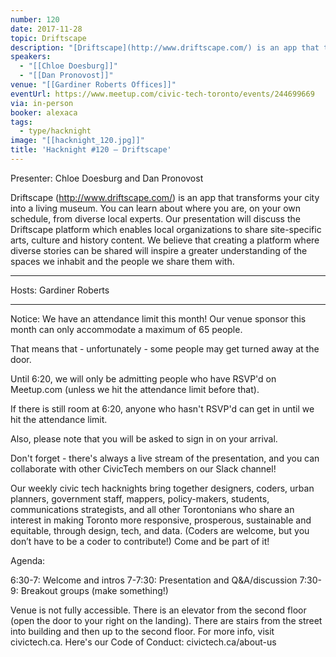 ```yaml
---
number: 120
date: 2017-11-28
topic: Driftscape
description: "[Driftscape](http://www.driftscape.com/) is an app that transforms your city into a living museum. You can learn about where you are, on your own schedule, from diverse local experts. Our presentation will discuss the Driftscape platform which enables local organizations to share site-specific arts, culture and history content. We believe that creating a platform where diverse stories can be shared will inspire a greater understanding of the spaces we inhabit and the people we share them with."
speakers:
  - "[[Chloe Doesburg]]"
  - "[[Dan Pronovost]]"
venue: "[[Gardiner Roberts Offices]]"
eventUrl: https://www.meetup.com/civic-tech-toronto/events/244699669
via: in-person
booker: alexaca
tags:
  - type/hacknight
image: "[[hacknight_120.jpg]]"
title: 'Hacknight #120 – Driftscape'
---
```


Presenter: Chloe Doesburg and Dan Pronovost

Driftscape (http://www.driftscape.com/) is an app that transforms your city into a living museum. You can learn about where you are, on your own schedule, from diverse local experts. Our presentation will discuss the Driftscape platform which enables local organizations to share site-specific arts, culture and history content. We believe that creating a platform where diverse stories can be shared will inspire a greater understanding of the spaces we inhabit and the people we share them with.

***
Hosts: Gardiner Roberts

***

Notice: We have an attendance limit this month!
Our venue sponsor this month can only accommodate a maximum of 65 people.

That means that - unfortunately - some people may get turned away at the door.

Until 6:20, we will only be admitting people who have RSVP'd on Meetup.com (unless we hit the attendance limit before that).

If there is still room at 6:20, anyone who hasn't RSVP'd can get in until we hit the attendance limit.

Also, please note that you will be asked to sign in on your arrival.

Don't forget - there's always a live stream of the presentation, and you can collaborate with other CivicTech members on our Slack channel!

Our weekly civic tech hacknights bring together designers, coders, urban planners, government staff, mappers, policy-makers, students, communications strategists, and all other Torontonians who share an interest in making Toronto more responsive, prosperous, sustainable and equitable, through design, tech, and data. (Coders are welcome, but you don’t have to be a coder to contribute!) Come and be part of it!

Agenda:

6:30-7: Welcome and intros
7-7:30: Presentation and Q&A/discussion
7:30-9: Breakout groups (make something!)

Venue is not fully accessible. There is an elevator from the second floor (open the door to your right on the landing). There are stairs from the street into building and then up to the second floor. For more info, visit civictech.ca. Here's our Code of Conduct: civictech.ca/about-us